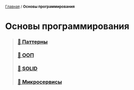 <sub>[Главная](../../index.md) / **Основы программирования** </sub>

# **Основы программирования**

> ### **[:file_folder: Паттерны](Patterns/README.md)** 
>
> ### **[:green_book: ООП](OOP.md)**
>
> ### **[:green_book: SOLID](SOLID.md)**
>
> ### **[:green_book: Микросервисы](Microservices.md)**
